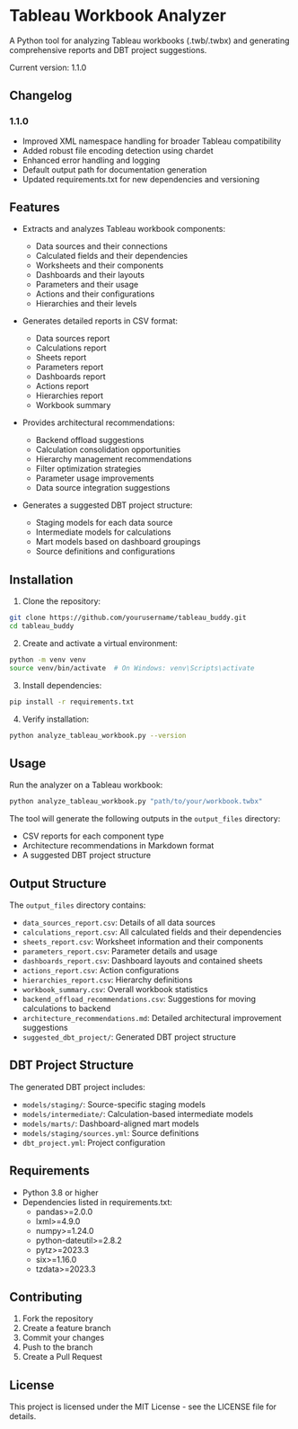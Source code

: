 # Tableau Workbook Analyzer

A Python tool for analyzing Tableau workbooks (.twb/.twbx) and generating comprehensive reports and DBT project suggestions.

Current version: 1.1.0

## Changelog

### 1.1.0
- Improved XML namespace handling for broader Tableau compatibility
- Added robust file encoding detection using chardet
- Enhanced error handling and logging
- Default output path for documentation generation
- Updated requirements.txt for new dependencies and versioning

## Features

- Extracts and analyzes Tableau workbook components:
  - Data sources and their connections
  - Calculated fields and their dependencies
  - Worksheets and their components
  - Dashboards and their layouts
  - Parameters and their usage
  - Actions and their configurations
  - Hierarchies and their levels

- Generates detailed reports in CSV format:
  - Data sources report
  - Calculations report
  - Sheets report
  - Parameters report
  - Dashboards report
  - Actions report
  - Hierarchies report
  - Workbook summary

- Provides architectural recommendations:
  - Backend offload suggestions
  - Calculation consolidation opportunities
  - Hierarchy management recommendations
  - Filter optimization strategies
  - Parameter usage improvements
  - Data source integration suggestions

- Generates a suggested DBT project structure:
  - Staging models for each data source
  - Intermediate models for calculations
  - Mart models based on dashboard groupings
  - Source definitions and configurations

## Installation

1. Clone the repository:
```bash
git clone https://github.com/yourusername/tableau_buddy.git
cd tableau_buddy
```

2. Create and activate a virtual environment:
```bash
python -m venv venv
source venv/bin/activate  # On Windows: venv\Scripts\activate
```

3. Install dependencies:
```bash
pip install -r requirements.txt
```

4. Verify installation:
```bash
python analyze_tableau_workbook.py --version
```

## Usage

Run the analyzer on a Tableau workbook:
```bash
python analyze_tableau_workbook.py "path/to/your/workbook.twbx"
```

The tool will generate the following outputs in the `output_files` directory:
- CSV reports for each component type
- Architecture recommendations in Markdown format
- A suggested DBT project structure

## Output Structure

The `output_files` directory contains:
- `data_sources_report.csv`: Details of all data sources
- `calculations_report.csv`: All calculated fields and their dependencies
- `sheets_report.csv`: Worksheet information and their components
- `parameters_report.csv`: Parameter details and usage
- `dashboards_report.csv`: Dashboard layouts and contained sheets
- `actions_report.csv`: Action configurations
- `hierarchies_report.csv`: Hierarchy definitions
- `workbook_summary.csv`: Overall workbook statistics
- `backend_offload_recommendations.csv`: Suggestions for moving calculations to backend
- `architecture_recommendations.md`: Detailed architectural improvement suggestions
- `suggested_dbt_project/`: Generated DBT project structure

## DBT Project Structure

The generated DBT project includes:
- `models/staging/`: Source-specific staging models
- `models/intermediate/`: Calculation-based intermediate models
- `models/marts/`: Dashboard-aligned mart models
- `models/staging/sources.yml`: Source definitions
- `dbt_project.yml`: Project configuration

## Requirements

- Python 3.8 or higher
- Dependencies listed in requirements.txt:
  - pandas>=2.0.0
  - lxml>=4.9.0
  - numpy>=1.24.0
  - python-dateutil>=2.8.2
  - pytz>=2023.3
  - six>=1.16.0
  - tzdata>=2023.3

## Contributing

1. Fork the repository
2. Create a feature branch
3. Commit your changes
4. Push to the branch
5. Create a Pull Request

## License

This project is licensed under the MIT License - see the LICENSE file for details.